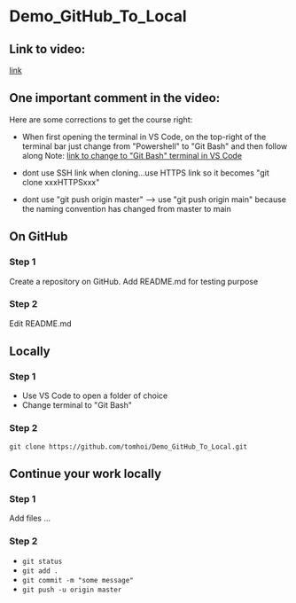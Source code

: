 # Demo_GitHub_To_Local

## Link to video:
[link](https://www.youtube.com/watch?v=RGOj5yH7evk)

## One important comment in the video:

Here are some corrections to get the course right:

- When first opening the terminal in VS Code,  on the top-right of the terminal bar just change from "Powershell" to "Git Bash" and then follow along
Note: [link to change to "Git Bash" terminal in VS Code](https://neutrondev.com/vs-code-integrate-git-bash-default-terminal/)

- dont use SSH link when cloning...use HTTPS link so it becomes "git clone xxxHTTPSxxx"

- dont use "git push origin master" --> use "git push origin main" 
 because the naming convention has changed from master to main
 
## On GitHub

### Step 1
Create a repository on GitHub. 
Add README.md for testing purpose

### Step 2
Edit README.md

## Locally

### Step 1

- Use VS Code to open a folder of choice
- Change terminal to "Git Bash"

### Step 2

`git clone https://github.com/tomhoi/Demo_GitHub_To_Local.git`

## Continue your work locally

### Step 1
Add files ...

### Step 2
- `git status`
- `git add .`
- `git commit -m "some message"`
- `git push -u origin master`





